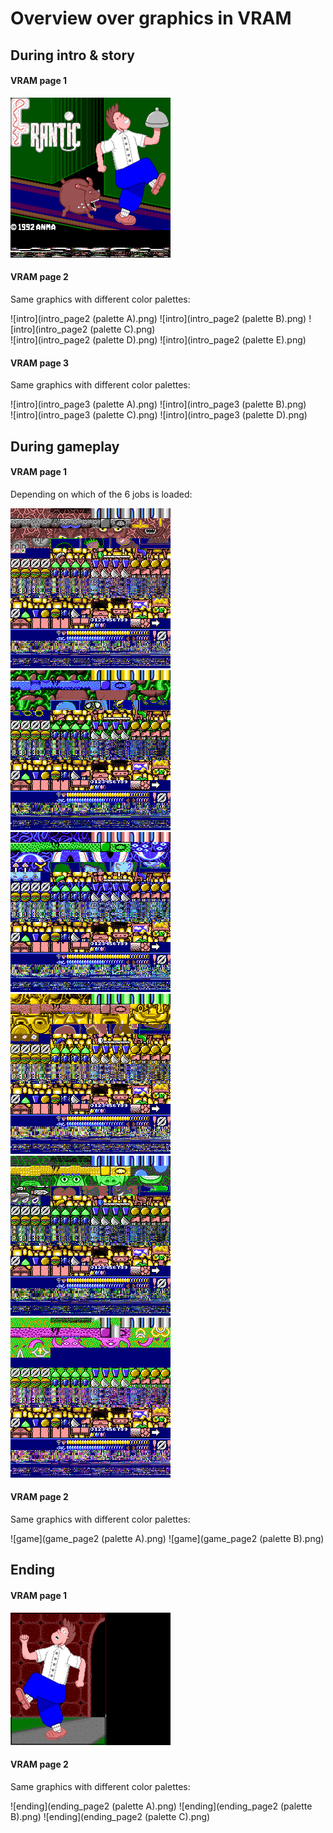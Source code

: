 # Overview over graphics in VRAM

## During intro & story

#### VRAM page 1

![intro](intro_page1.png) 

#### VRAM page 2

Same graphics with different color palettes:

![intro](intro_page2 (palette A).png) ![intro](intro_page2 (palette B).png) ![intro](intro_page2 (palette C).png)  
![intro](intro_page2 (palette D).png) ![intro](intro_page2 (palette E).png)

#### VRAM page 3

Same graphics with different color palettes:

![intro](intro_page3 (palette A).png) ![intro](intro_page3 (palette B).png)  
![intro](intro_page3 (palette C).png) ![intro](intro_page3 (palette D).png)


## During gameplay

#### VRAM page 1

Depending on which of the 6 jobs is loaded:

![game](game_job1_page1.png) ![game](game_job2_page1.png) ![game](game_job3_page1.png)  
![game](game_job4_page1.png) ![game](game_job5_page1.png) ![game](game_job6_page1.png)

#### VRAM page 2

Same graphics with different color palettes:

![game](game_page2 (palette A).png) ![game](game_page2 (palette B).png)

## Ending

#### VRAM page 1

![ending](ending_page1.png)

#### VRAM page 2

Same graphics with different color palettes:

![ending](ending_page2 (palette A).png) ![ending](ending_page2 (palette B).png) ![ending](ending_page2 (palette C).png)


